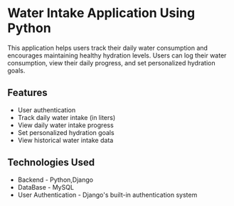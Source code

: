 # Water Intake Application Using Python
This application helps users  track their daily  water consumption and encourages maintaining healthy hydration levels. Users can log their water consumption, view their daily progress,
and set personalized hydration goals.
## Features
-  User authentication 
- Track daily water intake (in liters)
- View daily water intake progress
- Set personalized hydration goals
- View historical water intake data
## Technologies Used
- Backend - Python,Django
- DataBase - MySQL
- User Authentication - Django's built-in authentication system
